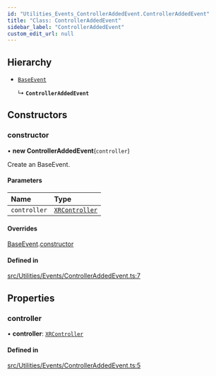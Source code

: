```yaml
---
id: "Utilities_Events_ControllerAddedEvent.ControllerAddedEvent"
title: "Class: ControllerAddedEvent"
sidebar_label: "ControllerAddedEvent"
custom_edit_url: null
---
```




## Hierarchy

- [`BaseEvent`](../Utilities_BaseEvent.BaseEvent)

  ↳ **`ControllerAddedEvent`**

## Constructors

### constructor

• **new ControllerAddedEvent**(`controller`)

Create an BaseEvent.

#### Parameters

| Name | Type |
| :------ | :------ |
| `controller` | [`XRController`](../../Renderer/VR/Renderer_VR_XRController.XRController) |

#### Overrides

[BaseEvent](../Utilities_BaseEvent.BaseEvent).[constructor](../Utilities_BaseEvent.BaseEvent#constructor)

#### Defined in

[src/Utilities/Events/ControllerAddedEvent.ts:7](https://github.com/ZeaInc/zea-engine/blob/bfc726cd6/src/Utilities/Events/ControllerAddedEvent.ts#L7)

## Properties

### controller

• **controller**: [`XRController`](../../Renderer/VR/Renderer_VR_XRController.XRController)

#### Defined in

[src/Utilities/Events/ControllerAddedEvent.ts:5](https://github.com/ZeaInc/zea-engine/blob/bfc726cd6/src/Utilities/Events/ControllerAddedEvent.ts#L5)

